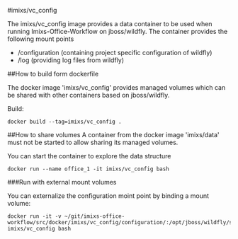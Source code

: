 #imixs/vc_config

The imixs/vc_config image provides a data container to be used when running Imixs-Office-Workflow on jboss/wildfly.
The container provides the following mount points

 * /configuration  (containing project specific configuration of wildfly)
 * /log (providing log files from wildfly)
 

##How to build form dockerfile

The docker image 'imixs/vc_config' provides managed volumes which can be shared with other containers based on jboss/wildfly.

Build:

	docker build --tag=imixs/vc_config .


##How to share volumes
A container from the docker image 'imixs/data' must not be started to allow sharing its managed volumes.

You can start the container to explore the data structure


    docker run --name office_1 -it imixs/vc_config bash
    


	
###Run with external mount volumes

You can externalize the configuration moint point by binding a mount volume:

    docker run -it -v ~/git/imixs-office-workflow/src/docker/imixs/vc_config/configuration/:/opt/jboss/wildfly/standalone/configuration imixs/vc_config bash
    
